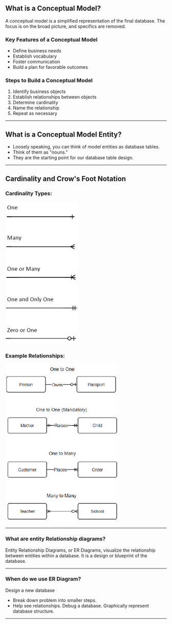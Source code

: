 ## What is a Conceptual Model?

A conceptual model is a simplified representation of the final database. The focus is on the broad picture, and specifics are removed.

### Key Features of a Conceptual Model

- Define business needs
- Establish vocabulary
- Foster communication
- Build a plan for favorable outcomes

### Steps to Build a Conceptual Model

1. Identify business objects
2. Establish relationships between objects
3. Determine cardinality
4. Name the relationship
5. Repeat as necessary

---

## What is a Conceptual Model Entity?

- Loosely speaking, you can think of model entities as database tables.
- Think of them as "nouns."
- They are the starting point for our database table design.

---

## Cardinality and Crow's Foot Notation

### Cardinality Types:

![Cardinality and Crow's Foot Notation](images/conceptualDataModel/feetNotation.png)

### Example Relationships:

![One to One](images/conceptualDataModel/cardinality.png)

---

### What are entity Relationship diagrams?

Entity Relationship Diagrams, or ER Diagrams, visualize the relationship between entities within a database.
It is a design or blueprint of the database.

---

### When do we use ER Diagram?

Design a new database
- Break down problem into smaller steps.
- Help see relationships.
Debug a database.
Graphically represent database structure.

---
